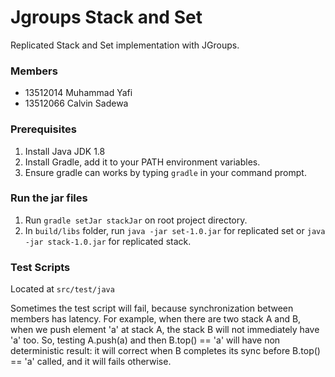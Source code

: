 # Jgroups Stack and Set

Replicated Stack and Set implementation with JGroups.

### Members

- 13512014 Muhammad Yafi
- 13512066 Calvin Sadewa

### Prerequisites

1. Install Java JDK 1.8
2. Install Gradle, add it to your PATH environment variables.
3. Ensure gradle can works by typing `gradle` in your command prompt.

### Run the jar files

1. Run `gradle setJar stackJar` on root project directory.
2. In `build/libs` folder, run `java -jar set-1.0.jar` for replicated set or `java -jar stack-1.0.jar` for replicated stack.

### Test Scripts

Located at `src/test/java`

Sometimes the test script will fail, because synchronization between members has latency.
For example, when there are two stack A and B, when we push element 'a' at stack A, the stack B
will not immediately have 'a' too. So, testing A.push(a) and then B.top() == 'a' will have non deterministic
result: it will correct when B completes its sync before B.top() == 'a' called, and it will fails otherwise.